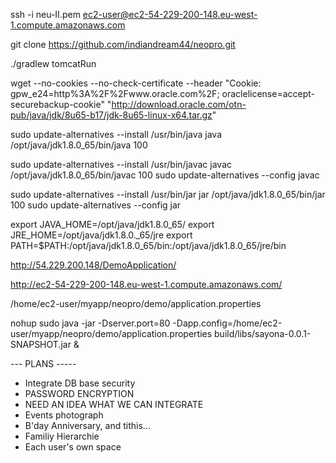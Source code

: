 ssh -i neu-II.pem ec2-user@ec2-54-229-200-148.eu-west-1.compute.amazonaws.com

git clone https://github.com/indiandream44/neopro.git

./gradlew tomcatRun



wget --no-cookies --no-check-certificate --header "Cookie: gpw_e24=http%3A%2F%2Fwww.oracle.com%2F; oraclelicense=accept-securebackup-cookie" "http://download.oracle.com/otn-pub/java/jdk/8u65-b17/jdk-8u65-linux-x64.tar.gz"

sudo update-alternatives --install /usr/bin/java java /opt/java/jdk1.8.0_65/bin/java 100

sudo update-alternatives --install /usr/bin/javac javac /opt/java/jdk1.8.0_65/bin/javac 100
sudo update-alternatives --config javac

sudo update-alternatives --install /usr/bin/jar jar /opt/java/jdk1.8.0_65/bin/jar 100
sudo update-alternatives --config jar


export JAVA_HOME=/opt/java/jdk1.8.0_65/
export JRE_HOME=/opt/java/jdk1.8.0._65/jre
export PATH=$PATH:/opt/java/jdk1.8.0_65/bin:/opt/java/jdk1.8.0_65/jre/bin

http://54.229.200.148/DemoApplication/

http://ec2-54-229-200-148.eu-west-1.compute.amazonaws.com/

/home/ec2-user/myapp/neopro/demo/application.properties

nohup sudo java -jar -Dserver.port=80 -Dapp.config=/home/ec2-user/myapp/neopro/demo/application.properties build/libs/sayona-0.0.1-SNAPSHOT.jar &



--- PLANS -----
- Integrate DB base security
- PASSWORD ENCRYPTION
- NEED AN IDEA WHAT WE CAN INTEGRATE
- Events photograph
- B'day Anniversary, and tithis...
- Familiy Hierarchie
- Each user's own space

